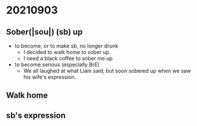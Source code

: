 # 20210903

## Sober(|sou|) (sb) up
- to become, or to make sb, no longer drunk
  - I decided to walk home to sober up.
  - I need a black coffee to sober me up
- to become serious (especially BrE)
  - We all laughed at what Liam said, but soon sobered up when we saw his wife's expression.

## Walk home 

## sb's expression